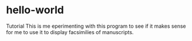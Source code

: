 # hello-world
Tutorial
This is me eperimenting with this program to see if it makes sense for me to use it to display facsimilies of manuscripts.
